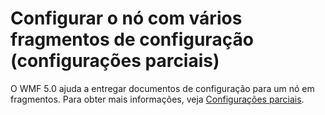 # Configurar o nó com vários fragmentos de configuração (configurações parciais)

O WMF 5.0 ajuda a entregar documentos de configuração para um nó em fragmentos. Para obter mais informações, veja [Configurações parciais](../dsc/partialConfigs.md).


<!--HONumber=Jun16_HO4-->


